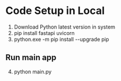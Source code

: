 # Code Setup in Local #

1. Download Python latest version in system
2. pip install fastapi uvicorn
3. python.exe -m pip install --upgrade pip

## Run main app
4. python main.py